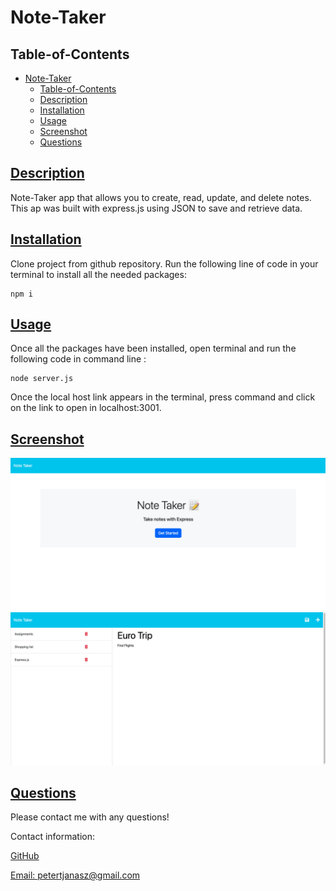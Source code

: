# Note-Taker

## Table-of-Contents

- [Note-Taker](#note-taker)
  - [Table-of-Contents](#table-of-contents)
  - [Description](#description)
  - [Installation](#installation)
  - [Usage](#usage)
  - [Screenshot](#screenshot)
  - [Questions](#questions)


## [Description](#table-of-contents)
Note-Taker app that allows you to create, read, update, and delete notes. This ap was built with express.js using JSON to save and retrieve data.

## [Installation](#table-of-contents)
Clone project from github repository.
Run the following line of code in your terminal to install all the needed packages: 
```
npm i
```

## [Usage](#table-of-contents)
Once all the packages have been installed, open terminal and run the following code in command line : 
```
node server.js
```
Once the local host link appears in the terminal, press command and click on the link to open in localhost:3001.

## [Screenshot](#table-of-contents)
![Screenshot of App](./public/assets/Screenshot%202023-08-30%20at%208.36.19%20AM.png)
![Screenshot of App](public/assets/Screenshot%202023-08-30%20at%208.42.25%20AM.png)

## [Questions](#table-of-contents)

Please contact me with any questions!

Contact information:

[GitHub](https://github.com/PeterJanasz)

[Email: petertjanasz@gmail.com](mailto:petertjanasz@gmail.com)